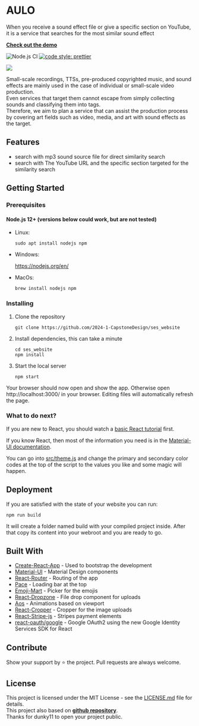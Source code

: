 # AULO
When you receive a sound effect file or give a specific section on YouTube,   
it is a service that searches for the most similar sound effect

[**Check out the demo**](https://ses-website.vercel.app/)

![Node.js CI](https://github.com/dunky11/react-saas-template/workflows/Node.js%20CI/badge.svg)
[![code style: prettier](https://img.shields.io/badge/code_style-prettier-ff69b4.svg)](https://github.com/prettier/prettier)

[<img src="/.github/gifs/showcase2.gif">](https://reactsaastemplate.com "Go to demo website")

Small-scale recordings, TTSs, pre-produced copyrighted music, and sound effects are mainly used in the case of individual or small-scale video production.  
Even services that target them cannot escape from simply collecting sounds and classifying them into tags.  
Therefore, we aim to plan a service that can assist the production process by covering art fields such as video, media, and art with sound effects as the target.

## Features
* search with mp3 sound source file for direct similarity search
* search with The YouTube URL and the specific section targeted for the similarity search

## Getting Started

### Prerequisites

#### Node.js 12+ (versions below could work, but are not tested)

* Linux:

   ```
   sudo apt install nodejs npm
   ```

* Windows:

   https://nodejs.org/en/

* MacOs:

   ```
   brew install nodejs npm
   ```

### Installing

1. Clone the repository

   ```
   git clone https://github.com/2024-1-CapstoneDesign/ses_website
   ```
2. Install dependencies, this can take a minute

   ```
   cd ses_website
   npm install
   ```
3. Start the local server

   ```
   npm start
   ```

Your browser should now open and show the app. Otherwise open http://localhost:3000/ in your browser. Editing files will automatically refresh the page.

### What to do next?

If you are new to React, you should watch a [basic React tutorial](https://www.youtube.com/results?search_query=react+tutorial) first.

If you know React, then most of the information you need is in the [Material-UI documentation](https://material-ui.com/getting-started/usage/).

You can go into [src/theme.js](/src/theme.js) and change the primary and secondary color codes at the top of the script to the values you like and some magic will happen.

## Deployment

If you are satisfied with the state of your website you can run:

```
npm run build 
```

It will create a folder named build with your compiled project inside. After that copy its content into your webroot and you are ready to go.

## Built With

* [Create-React-App](https://github.com/facebook/create-react-app) - Used to bootstrap the development
* [Material-UI](https://github.com/mui-org/material-ui) - Material Design components
* [React-Router](https://github.com/ReactTraining/react-router) - Routing of the app
* [Pace](https://github.com/HubSpot/pace) - Loading bar at the top
* [Emoji-Mart](https://github.com/missive/emoji-mart) - Picker for the emojis
* [React-Dropzone](https://github.com/react-dropzone/react-dropzone) - File drop component for uploads
* [Aos](https://github.com/michalsnik/aos) - Animations based on viewport
* [React-Cropper](https://github.com/roadmanfong/react-cropper) - Cropper for the image uploads
* [React-Stripe-js](https://github.com/stripe/react-stripe-js) - Stripes payment elements
* [react-oauth/google](https://github.com/MomenSherif/react-oauth) - Google OAuth2 using the new Google Identity Services SDK for React

## Contribute
Show your support by ⭐ the project. Pull requests are always welcome.

## License

This project is licensed under the MIT License - see the [LICENSE.md](https://github.com/dunky11/react-saas-template/blob/master/LICENSE) file for details.  
This project also based on [**github repository**](https://github.com/dunky11/react-saas-template).  
Thanks for dunky11 to open your project public.
